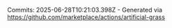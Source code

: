 Commits: 2025-06-28T10:21:03.398Z - Generated via https://github.com/marketplace/actions/artificial-grass
<br>
